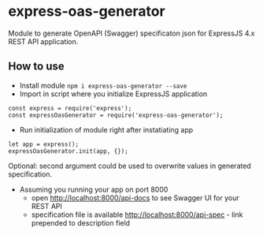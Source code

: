 # express-oas-generator

Module to generate OpenAPI (Swagger) specificaton json for ExpressJS 4.x REST API application.

## How to use

* Install module `npm i express-oas-generator --save`
* Import in script where you initialize ExpressJS application
```
const express = require('express');
const expressOasGenerator = require('express-oas-generator');
```
* Run initialization of module right after instatiating app
```
let app = express();
expressOasGenerator.init(app, {});
```
Optional: second argument could be used to overwrite values in generated specification.
* Assuming you running your app on port 8000
    * open [http://localhost:8000/api-docs](http://localhost:8000/api-docs) to see Swagger UI for your REST API
    * specification file is available  [http://localhost:8000/api-spec](http://localhost:8000/api-spec) - link prepended to description field

